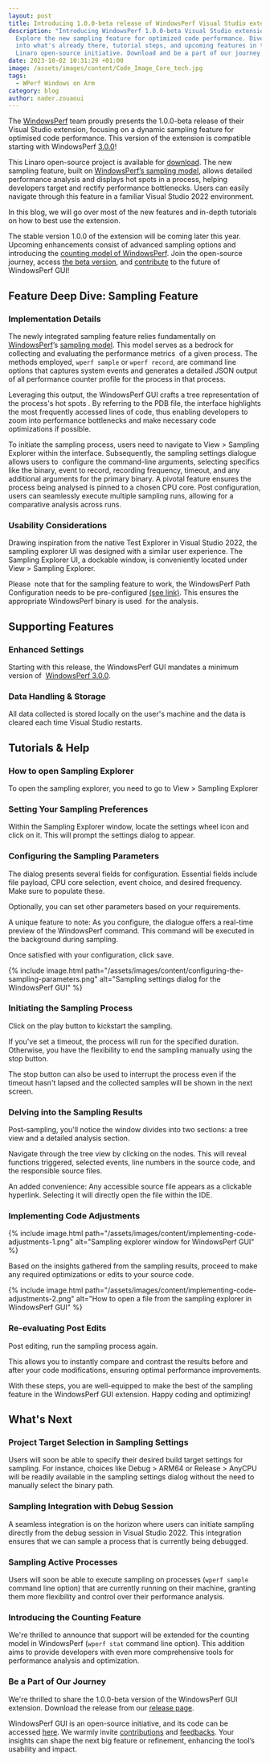 ```yaml
---
layout: post
title: Introducing 1.0.0-beta release of WindowsPerf Visual Studio extension
description: "Introducing WindowsPerf 1.0.0-beta Visual Studio extension:
  Explore the new sampling feature for optimized code performance. Dive deep
  into what's already there, tutorial steps, and upcoming features in this
  Linaro open-source initiative. Download and be a part of our journey!"
date: 2023-10-02 10:31:29 +01:00
image: /assets/images/content/Code_Image_Core_tech.jpg
tags:
  - WPerf Windows on Arm
category: blog
author: nader.zouaoui
---
```

The [WindowsPerf](https://gitlab.com/Linaro/WindowsPerf/windowsperf) team proudly presents the 1.0.0-beta release of their Visual Studio extension, focusing on a dynamic sampling feature for optimised code performance. This version of the extension is compatible starting with WindowsPerf [3.0.0](https://gitlab.com/Linaro/WindowsPerf/windowsperf/-/releases/3.0.0)!

This Linaro open-source project is available for [download](https://gitlab.com/Linaro/WindowsPerf/vs-extension/-/releases/1.0.0-beta). The new sampling feature, built on [WindowsPerf’s sampling model](https://gitlab.com/Linaro/WindowsPerf/windowsperf/-/tree/main/wperf?ref_type=heads#sampling-model), allows detailed performance analysis and displays hot spots in a process, helping developers target and rectify performance bottlenecks. Users can easily navigate through this feature in a familiar Visual Studio 2022 environment.

In this blog, we will go over most of the new features and in-depth tutorials on how to best use the extension.

The stable version 1.0.0 of the extension will be coming later this year. Upcoming enhancements consist of advanced sampling options and introducing the [counting model of WindowsPerf](https://gitlab.com/Linaro/WindowsPerf/windowsperf/-/tree/main/wperf?ref_type=heads#counting-model). Join the open-source journey, access [the beta version](https://gitlab.com/Linaro/WindowsPerf/vs-extension/-/releases/1.0.0-beta), and [contribute](https://gitlab.com/Linaro/WindowsPerf/vs-extension/-/merge_requests) to the future of WindowsPerf GUI!

## Feature Deep Dive: Sampling Feature

### Implementation Details

The newly integrated sampling feature relies fundamentally on [WindowsPerf](https://gitlab.com/Linaro/WindowsPerf/windowsperf)’s [sampling model](https://gitlab.com/Linaro/WindowsPerf/windowsperf/-/tree/main/wperf?ref_type=heads#sampling-model). This model serves as a bedrock for collecting and evaluating the performance metrics  of a given process. The methods employed, `wperf sample` or `wperf record`, are command line options that captures system events and generates a detailed JSON output of all performance counter profile for the process in that process.

Leveraging this output, the WindowsPerf GUI crafts a tree representation of the process's hot spots . By referring to the PDB file, the interface highlights the most frequently accessed lines of code, thus enabling developers to zoom into performance bottlenecks and make necessary code optimizations if possible.

To initiate the sampling process, users need to navigate to View > Sampling Explorer within the interface. Subsequently, the sampling settings dialogue allows users to  configure the command-line arguments, selecting specifics like the binary, event to record, recording frequency, timeout, and any additional arguments for the primary binary. A pivotal feature ensures the process being analysed is pinned to a chosen CPU core. Post configuration, users can seamlessly execute multiple sampling runs, allowing for a comparative analysis across runs.

### Usability Considerations 

Drawing inspiration from the native Test Explorer in Visual Studio 2022, the sampling explorer UI was designed with a similar user experience. The Sampling Explorer UI, a dockable window, is conveniently located under View > Sampling Explorer.

Please  note that for the sampling feature to work, the WindowsPerf Path Configuration needs to be pre-configured [(see link)](https://gitlab.com/Linaro/WindowsPerf/vs-extension/-/tree/1.0.0-beta?ref_type=tags#setting-up-the-wperf-path). This ensures the appropriate WindowsPerf binary is used  for the analysis.

## Supporting Features

### Enhanced Settings

Starting with this release, the WindowsPerf GUI mandates a minimum version of  [WindowsPerf 3.0.0](https://gitlab.com/Linaro/WindowsPerf/windowsperf/-/releases/3.0.0).

### Data Handling & Storage

All data collected is stored locally on the user's machine and the data is cleared each time Visual Studio restarts.

## Tutorials & Help

### How to open Sampling Explorer

To open the sampling explorer, you need to go to View > Sampling Explorer

### Setting Your Sampling Preferences

Within the Sampling Explorer window, locate the settings wheel icon and click on it. This will prompt the settings dialog to appear.

### Configuring the Sampling Parameters

The dialog presents several fields for configuration. Essential fields include file payload, CPU core selection, event choice, and desired frequency. Make sure to populate these.

Optionally, you can set other parameters based on your requirements.

A unique feature to note: As you configure, the dialogue offers a real-time preview of the WindowsPerf command. This command will be executed in the background during sampling.

Once satisfied with your configuration, click save.

{% include image.html path="/assets/images/content/configuring-the-sampling-parameters.png" alt="Sampling settings dialog for the WindowsPerf GUI" %}

### Initiating the Sampling Process

Click on the play button to kickstart the sampling.

If you've set a timeout, the process will run for the specified duration. Otherwise, you have the flexibility to end the sampling manually using the stop button.

The stop button can also be used to interrupt the process even if the timeout hasn't lapsed and the collected samples will be shown in the next screen.

### Delving into the Sampling Results

Post-sampling, you'll notice the window divides into two sections: a tree view and a detailed analysis section.

Navigate through the tree view by clicking on the nodes. This will reveal functions triggered, selected events, line numbers in the source code, and the responsible source files.

An added convenience: Any accessible source file appears as a clickable hyperlink. Selecting it will directly open the file within the IDE.

### Implementing Code Adjustments

{% include image.html path="/assets/images/content/implementing-code-adjustments-1.png" alt="Sampling explorer window for WindowsPerf GUI" %}

Based on the insights gathered from the sampling results, proceed to make any required optimizations or edits to your source code.

{% include image.html path="/assets/images/content/implementing-code-adjustments-2.png" alt="How to open a file from the sampling explorer in WindowsPerf GUI" %}

### Re-evaluating Post Edits

Post editing, run the sampling process again.

This allows you to instantly compare and contrast the results before and after your code modifications, ensuring optimal performance improvements.

With these steps, you are well-equipped to make the best of the sampling feature in the WindowsPerf GUI extension. Happy coding and optimizing!

## What's Next

### Project Target Selection in Sampling Settings

Users will soon be able to specify their desired build target settings for sampling. For instance, choices like Debug > ARM64 or Release > AnyCPU will be readily available in the sampling settings dialog without the need to manually select the binary path.

### Sampling Integration with Debug Session

A seamless integration is on the horizon where users can initiate sampling directly from the debug session in Visual Studio 2022. This integration ensures that we can sample a process that is currently being debugged.

### Sampling Active Processes

Users will soon be able to execute sampling on processes (`wperf sample` command line option) that are currently running on their machine, granting them more flexibility and control over their performance analysis.

### Introducing the Counting Feature

We're thrilled to announce that support will be extended for the counting model in WindowsPerf (`wperf stat` command line option). This addition aims to provide developers with even more comprehensive tools for performance analysis and optimization. 

### Be a Part of Our Journey

We're thrilled to share the 1.0.0-beta version of the WindowsPerf GUI extension. Download the release from our [release page](https://gitlab.com/Linaro/WindowsPerf/vs-extension/-/releases/1.0.0-beta).

WindowsPerf GUI is an open-source initiative, and its code can be accessed [here](https://gitlab.com/Linaro/WindowsPerf/vs-extension). We warmly invite [contributions](https://gitlab.com/Linaro/WindowsPerf/vs-extension/-/merge_requests) and [feedbacks](https://gitlab.com/Linaro/WindowsPerf/vs-extension/-/issues). Your insights can shape the next big feature or refinement, enhancing the tool’s usability and impact.